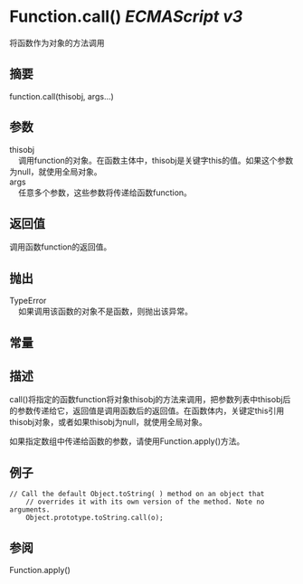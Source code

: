 # Function.call() _ECMAScript v3_

将函数作为对象的方法调用

## 摘要

function.call(thisobj, args...)

## 参数

thisobj  
    调用function的对象。在函数主体中，thisobj是关键字this的值。如果这个参数为null，就使用全局对象。  
args  
    任意多个参数，这些参数将传递给函数function。

## 返回值

调用函数function的返回值。

## 抛出

TypeError  
    如果调用该函数的对象不是函数，则抛出该异常。

## 常量

## 描述

call()将指定的函数function将对象thisobj的方法来调用，把参数列表中thisobj后的参数传递给它，返回值是调用函数后的返回值。在函数体内，关键定this引用thisobj对象，或者如果thisobj为null，就使用全局对象。  
  
  
如果指定数组中传递给函数的参数，请使用Function.apply()方法。

## 例子

    // Call the default Object.toString( ) method on an object that
        // overrides it with its own version of the method. Note no arguments.
        Object.prototype.toString.call(o);

## 参阅

Function.apply()

